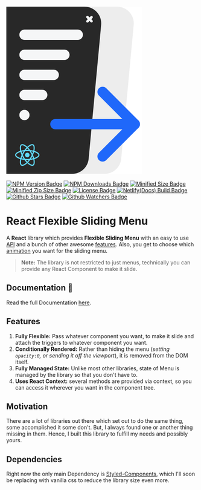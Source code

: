 ![Logo](./docs/svgs/Logo.svg)

[![NPM Version Badge](https://img.shields.io/npm/v/react-flexible-sliding-menu)](https://www.npmjs.com/package/react-flexible-sliding-menu)
[![NPM Downloads Badge](https://img.shields.io/npm/dm/react-flexible-sliding-menu)](https://www.npmjs.com/package/react-flexible-sliding-menu)
[![Minified Size Badge](https://img.shields.io/bundlephobia/min/react-flexible-sliding-menu?label=min%20size)](https://bundlephobia.com/result?p=react-flexible-sliding-menu)
[![Minified Zip Size Badge](https://img.shields.io/bundlephobia/minzip/react-flexible-sliding-menu?label=minzip%20size)](https://bundlephobia.com/result?p=react-flexible-sliding-menu)
[![License Badge](https://img.shields.io/npm/l/react-flexible-sliding-menu)](https://github.com/Codebrahma/react-flexible-sliding-menu/blob/master/LICENSE)
[![Netlify(Docs) Build Badge](https://img.shields.io/netlify/ec537a2b-5835-41cb-833c-ca62fcc8a436?label=netlify%28docs%29)](https://app.netlify.com/sites/react-flexible-sliding-menu/deploys)
[![Github Stars Badge](https://img.shields.io/github/stars/Codebrahma/react-flexible-sliding-menu?style=social)](https://github.com/Codebrahma/react-flexible-sliding-menu/stargazers)
[![Github Watchers Badge](https://img.shields.io/github/watchers/Codebrahma/react-flexible-sliding-menu?style=social)](https://github.com/Codebrahma/react-flexible-sliding-menu/watchers)

# React Flexible Sliding Menu

A **React** library which provides **Flexible Sliding Menu** with an easy to use [API](https://react-flexible-sliding-menu.netlify.com/API/MenuProvider) and a bunch of other awesome [features](https://react-flexible-sliding-menu.netlify.com/#features). Also, you get to choose which [animation](https://react-flexible-sliding-menu.netlify.com/animations/slide) you want for the sliding menu.

> **Note:** The library is not restricted to just menus, technically you can provide any React Component to make it slide.

## Documentation 📖

Read the full Documentation [here](https://react-flexible-sliding-menu.netlify.com).

## Features

1. **Fully Flexible:** Pass whatever component you want, to make it slide and attach the triggers to whatever component you want.
2. **Conditionally Rendered:** Rather than hiding the menu (_setting `opacity:0`, or sending it off the viewport_), it is removed from the DOM itself.
3. **Fully Managed State:** Unlike most other libraries, state of Menu is managed by the library so that you don't have to.
4. **Uses React Context:** several methods are provided via context, so you can access it wherever you want in the component tree.

## Motivation

There are a lot of libraries out there which set out to do the same thing, some accomplished it some don't. But, I always found one or another thing missing in them. Hence, I built this library to fulfill my needs and possibly yours.

## Dependencies

Right now the only main Dependency is [Styled-Components](https://www.styled-components.com/), which I'll soon be replacing with vanilla css to reduce the library size even more.
